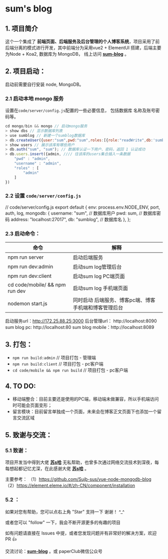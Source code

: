 # sum's blog

## 1. 项目简介

  这个一个集成了 **前端页面、后端服务及后台管理的个人博客系统**，项目采用了前后端分离的模式进行开发，其中前端分为采用vue2 + ElementUI 搭建，后端主要为Node + Koa2, 数据库为 MongoDB， 线上访问 **[sum-blog](http://www.infersite.com/)** 。


## 2. 项目启动：
  启动前需要自行安装 node, MongoDB。

### 2.1 启动本地 mongo 服务
  设置在`code/server/config.js`配置的一些必要信息， 包括数据库 名称及账号密码等。
  ```js
  cd mongo/bin && mongo // 启动mongo服务
  > show dbs // 显示数据库列表
  > use sumblog // 新建一个sumblog数据库
  > db.createUser({user:"sum",pwd:"sum",roles:[{role:"readWrite",db:'sumblog'}]}) // 设置sumblog 用户账号及密码， 用户: sum，密码：sum
  > show users // 展示该库有哪些用户
  > db.auth("sum", "sum"); // 数据库认证一下用户、密码，返回 1 认证成功
  > db.users.insert({admin, //// 往该库的users集合插入一条数据
      "pwd" : "admin",
      "username" : "admin",
      "roles" : [
          "admin"
      ]
  })

  ```

### 2.2 设置 `code/server/config.js`

// code/server/config.js
export default {
  env: process.env.NODE_ENV,
  port,
  auth,
  log,
  mongodb: {
    username: "sum", // 数据库用户
    pwd: sum, // 数据库密码
    address: "localhost:27017",
    db: "sumblog", // 数据库名
  },
};


### 2.3 启动命令：

|             命令                |              解释              |
|            ----                |               ----             |
|      npm run server            | 启动后端服务                    |
| npm run dev:admin              | 启动sum log管理后台             |
| npm run dev:client             | 启动sum log PC端页面            |
| cd code/mobile/ && npm run dev | 启动sum log 手机端页面                 |
| nodemon start.js | 同时启动 后端服务、博客pc端、博客手机端和博客管理后台   |


启动服务url：http://172.25.88.25:3000
后台管理url： http://localhost:8090
sum blog pc: http://localhost:80
sum blog mobile：http://localhost:8089


## 3. 打包：

- `npm run build:admin` // 项目打包 - 管理端
- `npm run build:client` // 项目打包 - pc客户端
- `cd code/mobile && npm run build` // 项目打包 - pc客户端


## 4. TO DO:
- 移动端整合：目前主要还是使用的PC端，移动端未做兼容，所以手机端访问时可能会页面变形；
- 留言模块：目前留言单独成一个页面，未来会在博客正文页面下也添加一个留言交流区域



## 5. 致谢与交流：

 ### 5.1 致谢：
 
 项目开发当中得到大佬 **[苏s哈](http://www.rasblog.com)** 无私帮助，也曾多次通过网络交流技术到深夜，每每想起都记忆尤深，在此感谢大佬 **[苏s哈](http://www.rasblog.com)** 。

主要参考：
（1）https://github.com/Sujb-sus/vue-node-mongodb-blog
（2）https://element.eleme.io/#/zh-CN/component/installation

 ### 5.2 ：
  如果对您有帮助，您可以点右上角 "Star" 支持一下 谢谢！ ^_^

  或者您可以 "follow" 一下，我会不断开源更多的有趣的项目

  如有问题请直接在 Issues 中提，或者您发现问题并有非常好的解决方案，欢迎 PR 👍

  交流讨论：**[sum-blog](http://www.infersite.com/)** 。或 paperClub微信公众号
